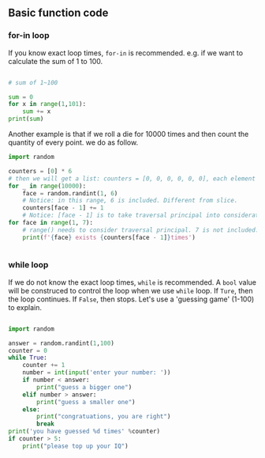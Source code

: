 ## Basic function code

### for-in loop

If you know exact loop times, `for-in` is recommended. e.g. if we want to calculate the sum of 1 to 100.

```python

# sum of 1~100

sum = 0
for x in range(1,101):
    sum += x
print(sum)

```

Another example is that if we roll a die for 10000 times and then count the quantity of every point. we do as follow.

```python
import random

counters = [0] * 6
# then we will get a list: counters = [0, 0, 0, 0, 0, 0], each element represents the quantity of each point in the end.
for _ in range(10000):
    face = random.randint(1, 6)
    # Notice: in this range, 6 is included. Different from slice.
    counters[face - 1] += 1
    # Notice: [face - 1] is to take traversal principal into consideration.
for face in range(1, 7):
    # range() needs to consider traversal principal. 7 is not included.
    print(f'{face} exists {counters[face - 1]}times')
    
```


### while loop

If we do not know the exact loop times, `while` is recommended. A `bool` value will be construced to control the loop when we use `while` loop. If `Ture`, then the loop continues. If `False`, then stops. Let's use a 'guessing game' (1-100) to explain.

```python

import random

answer = random.randint(1,100)
counter = 0
while True:
    counter += 1
    number = int(input('enter your number: '))
    if number < answer:
        print("guess a bigger one")
    elif number > answer:
        print("guess a smaller one")
    else:
        print("congratuations, you are right")
        break
print('you have guessed %d times' %counter)
if counter > 5:
    print("please top up your IQ")
    
```
